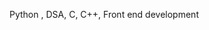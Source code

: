 Python , DSA, C, C++, Front end development


<!---
NagarajGolai/NagarajGolai is a ✨ special ✨ repository because its `README.md` (this file) appears on your GitHub profile.
You can click the Preview link to take a look at your changes.
--->
